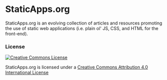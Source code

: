 # StaticApps.org

StaticApps.org is an evolving collection of articles and resources promoting the
use of static web applications (i.e. plain ol' JS, CSS, and HTML for the front-end).

### License

[![Creative Commons License](http://i.creativecommons.org/l/by/4.0/88x31.png)](http://creativecommons.org/licenses/by/4.0/)

StaticApps.org is licensed under a [Creative Commons Attribution 4.0 International License](http://creativecommons.org/licenses/by/4.0/)